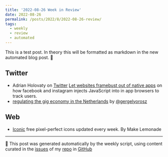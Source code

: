 ```yaml
---
title: '2022-08-26 Week in Review'
date: 2022-08-26
permalink: /posts/2022/8/2022-08-26-review/
tags:
  - weekly
  - review
  - automated
---
```

 
This is a test post. In theory this will be formatted as markdown in the new automated blog post. 🤞 

## Twitter
-  Adrian Holovaty on [Twitter](https://twitter.com/adrianholovaty/status/1557478354152034305?s=21&t=a2HdPvHDrxSkVDYp6eixSg) 
[Let websites framebust out of native apps](https://www.holovaty.com/writing/framebust-native-apps/) on how facebook and instagram injects JavaScript into in app browsers to track users.
-  [regulating the gig economy in the Netherlands](https://twitter.com/gergelyorosz/status/1557300310091120640?s=21&t=5QhrUGO3QoBD2V8ytv6gmg) by [@gergelyorosz](https://twitter.com/gergelyorosz?s=21&t=5QhrUGO3QoBD2V8ytv6gmg)

## Web
-  [Iconic](https://iconic.app/) free pixel-perfect icons updated every week. By Make Lemonade

***
🤖 This post was generated automatically by the weekly script, using content curated in the [issues](https://github.com/nateraluis/nateraluis.github.io/issues) of my [repo](https://github.com/nateraluis/nateraluis.github.io/) in [GitHub](https://github.com/nateraluis)

